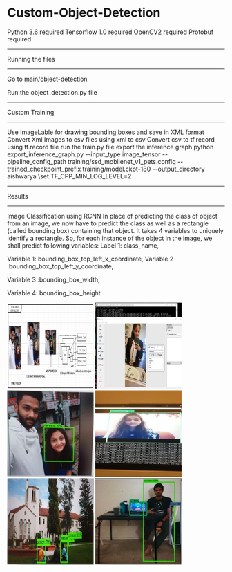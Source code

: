 # Custom-Object-Detection
 Python 3.6 required
Tensorflow 1.0 required
OpenCV2 required
Protobuf required

*****************************************************************************************************************************
Running the files
*****************************************************************************************************************************
Go to main/object-detection

Run the object_detection.py file
******************************************************************************************************************************
Custom Training
******************************************************************************************************************************
Use ImageLable for drawing bounding boxes and save in XML format
Convert Xml Images to csv files using xml to csv
Convert csv to tf.record using tf.record file
run the train.py file
export the inference graph
python export_inference_graph.py --input_type image_tensor --pipeline_config_path training/ssd_mobilenet_v1_pets.config --trained_checkpoint_prefix training/model.ckpt-180 --output_directory aishwarya
\set TF_CPP_MIN_LOG_LEVEL=2
******************************************************************************************************************************
Results
********************************************************************************************************************************
Image Classification using RCNN 
In place of predicting the class of object from an image, we now have to predict the class as well as a rectangle (called bounding box) containing that object. It takes 4 variables to uniquely identify a rectangle. So, for each instance of the object in the image, we shall predict following variables: 
Label 1:  class_name,  

Variable 1: bounding_box_top_left_x_coordinate, Variable 2 :bounding_box_top_left_y_coordinate, 

Variable 3 :bounding_box_width, 

Variable 4: bounding_box_height 

<img src="images/convolution.jpeg" height="200" width="200">

<img src="images/ImageLabel.jpeg" height="200" width="200">


<img src="images/results1.jpeg" height="200" width="200">
<img src="images/results2.jpeg" height="200" width="200">


<img src="images/results3.jpeg" height="200" width="200">
<img src="images/results4.jpeg" height="200" width="200">
